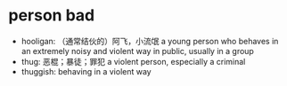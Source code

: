 # person bad

- hooligan: （通常结伙的）阿飞，小流氓 a young person who behaves in an extremely noisy and violent way in public, usually in a group
- thug: 恶棍；暴徒；罪犯 a violent person, especially a criminal
- thuggish: behaving in a violent way
